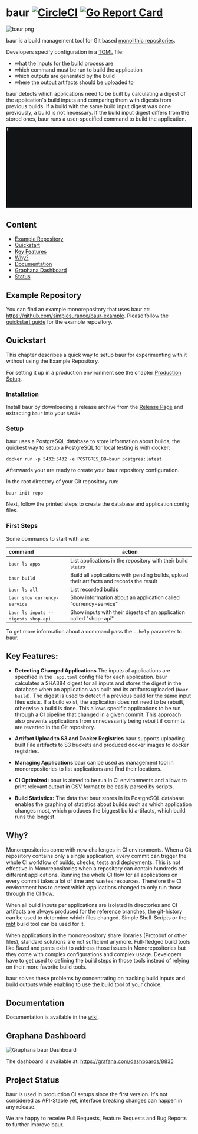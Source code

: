 # baur [![CircleCI](https://circleci.com/gh/simplesurance/baur.svg?style=svg&circle-token=8bc17577e45f5246cba2e1ea199ae504c8700eb6)](https://circleci.com/gh/simplesurance/baur) [![Go Report Card](https://goreportcard.com/badge/github.com/simplesurance/baur)](https://goreportcard.com/report/github.com/simplesurance/baur)

![baur png](https://github.com/simplesurance/baur/wiki/media/baur.png)

baur is a build management tool for Git based
[monolithic repositories](https://en.wikipedia.org/wiki/Monorepo).

Developers specify configuration in a [TOML](https://github.com/toml-lang/toml) file:

- what the inputs for the build process are
- which command must be run to build the application
- which outputs are generated by the build
- where the output artifacts should be uploaded to

baur detects which applications need to be built by calculating a digest of the
application's build inputs and comparing them with digests from previous builds.
If a build with the same build input digest was done previously, a build is not necessary.
If the build input digest differs from the stored ones, baur runs a
user-specified command to build the application.

[![asciicast](intro.gif)](https://asciinema.org/a/215653?rows=30&speed=1.5)

## Content
* [Example Repository](#Example-Repository)
* [Quickstart](#Quickstart)
* [Key Features](#Key-Features)
* [Why?](#Why)
* [Documentation](#Documentation)
* [Graphana Dashboard](#Graphana-Dashboard)
* [Status](#Status)

## Example Repository
You can find an example monorepository that uses baur at:
<https://github.com/simplesurance/baur-example>.
Please follow the [quickstart guide](https://github.com/simplesurance/baur-example#quickstart)
for the example repository.

## Quickstart
This chapter describes a quick way to setup baur for experimenting with it
without using the Example Repository.

For setting it up in a production environment see the chapter
[Production Setup](https://github.com/simplesurance/baur/wiki/Configuration#production-setup).

### Installation
Install baur by downloading a release archive from
the [Release Page](https://github.com/simplesurance/baur/releases) and
extracting `baur` into your `$PATH`

### Setup
baur uses a PostgreSQL database to store information about builds, the quickest
way to setup a PostgreSQL for local testing is with docker:

```
docker run -p 5432:5432 -e POSTGRES_DB=baur postgres:latest
```

Afterwards your are ready to create your baur repository configuration.

In the root directory of your Git repository run:

```
baur init repo
```

Next, follow the printed steps to create the database and application config
files.

### First Steps
Some commands to start with are:

| command                             | action                                                                                    |
|:------------------------------------|-------------------------------------------------------------------------------------------|
| `baur ls apps`                      | List applications in the repository with their build status                               |
| `baur build`                        | Build all applications with pending builds, upload their artifacts and records the result |
| `baur ls all`                       | List recorded builds                                                                      |
| `baur show currency-service`        | Show information about an application called "currency-service"                           |
| `baur ls inputs --digests shop-api` | Show inputs with their digests of an application called "shop-api"                        |

To get more information about a command pass the `--help` parameter to baur.

## Key Features:

* **Detecting Changed Applications**
The inputs of applications are specified in the `.app.toml` config file for each
application. baur calculates a SHA384 digest for all inputs and stores the
digest in the database when an application was built and its artifacts uploaded
(`baur build`).
The digest is used to detect if a previous build for the same input files exists.
If a build exist, the application does not need to be rebuilt, otherwise a build
is done.
This allows specific applications to be run through a CI pipeline that changed
in a given commit.
This approach also prevents applications from unnecessarily being rebuilt if
commits are reverted in the Git repository.

* **Artifact Upload to S3 and Docker Registries**
baur supports uploading built File artifacts to S3
buckets and produced docker images to docker registries.

* **Managing Applications**
baur can be used as management tool in monorepositories to list applications and
find their locations.

* **CI Optimized:**
baur is aimed to be run in CI environments and allows to print relevant output
in CSV format to be easily parsed by scripts.

* **Build Statistics:**
The data that baur stores in its PostgreSQL database enables the graphing of statistics
about builds such as which application changes most, which produces the biggest
build artifacts, which build runs the longest.

## Why?
Monorepositories come with new challenges in CI environments.
When a Git repository contains only a single application, every commit can
trigger the whole CI workflow of builds, checks, tests and deployments.
This is not effective in Monorepositories when a repository can contain
hundreds of different applications. Running the whole CI flow for all
applications on every commit takes a lot of time and wastes resources.
Therefore the CI environment has to detect which applications changed to only run
those through the CI flow.

When all build inputs per applications are isolated in directories and CI
artifacts are always produced for the reference branches, the git-history can be
used to determine which files changed. Simple Shell-Scripts or the
[mbt](https://github.com/mbtproject/mbt) build tool can be used for it.

When applications in the monorepository share libraries (Protobuf or other files),
standard solutions are not sufficient anymore.
Full-fledged build tools like Bazel and pants exist to address those issues in
Monorepositories but they come with complex configurations and complex usage.
Developers have to get used to defining the build steps in those tools instead of
relying on their more favorite build tools.

baur solves these problems by concentrating on tracking build inputs and build
outputs while enabling to use the build tool of your choice.


## Documentation
Documentation is available in the
[wiki](https://github.com/simplesurance/baur/wiki).

## Graphana Dashboard
![Graphana baur Dashboard](https://github.com/simplesurance/baur/wiki/media/graphana-dashboard.png "Graphana baur Dashboard")

The dashboard is available at: <https://grafana.com/dashboards/8835>

## Project Status
baur is used in production CI setups since the first version.
It's not considered as API-Stable yet, interface breaking changes can happen in
any release.

We are happy to receive Pull Requests, Feature Requests and Bug Reports to
further improve baur.
